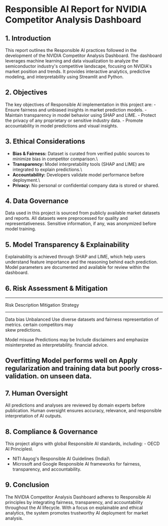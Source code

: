# Responsible AI Report for NVIDIA Competitor Analysis Dashboard

## 1. Introduction

This report outlines the Responsible AI practices followed in the
development of the NVIDIA Competitor Analysis Dashboard. The dashboard
leverages machine learning and data visualization to analyze the
semiconductor industry's competitive landscape, focusing on NVIDIA's
market position and trends. It provides interactive analytics,
predictive modeling, and interpretability using Streamlit and Python.

## 2. Objectives

The key objectives of Responsible AI implementation in this project
are: - Ensure fairness and unbiased insights in market prediction
models. - Maintain transparency in model behavior using SHAP and LIME. -
Protect the privacy of any proprietary or sensitive industry data. -
Promote accountability in model predictions and visual insights.

## 3. Ethical Considerations

-   **Bias & Fairness:** Dataset is curated from verified public sources
    to minimize bias in competitor comparison.\
-   **Transparency:** Model interpretability tools (SHAP and LIME) are
    integrated to explain predictions.\
-   **Accountability:** Developers validate model performance before
    deployment.\
-   **Privacy:** No personal or confidential company data is stored or
    shared.

## 4. Data Governance

Data used in this project is sourced from publicly available market
datasets and reports. All datasets were preprocessed for quality and
representativeness. Sensitive information, if any, was anonymized before
model training.

## 5. Model Transparency & Explainability

Explainability is achieved through SHAP and LIME, which help users
understand feature importance and the reasoning behind each prediction.
Model parameters are documented and available for review within the
dashboard.

## 6. Risk Assessment & Mitigation

  ---------------------------------------------------------------------------
  Risk          Description              Mitigation Strategy
  ------------- ------------------------ ------------------------------------
  Data bias     Unbalanced               Use diverse datasets and fairness
                representation of        metrics.
                certain competitors may  
                skew predictions.        

  Model misuse  Predictions may be       Include disclaimers and emphasize
                misinterpreted as        interpretability.
                financial advice.        

  Overfitting   Model performs well on   Apply regularization and
                training data but poorly cross-validation.
                on unseen data.          
  ---------------------------------------------------------------------------

## 7. Human Oversight

All predictions and analyses are reviewed by domain experts before
publication. Human oversight ensures accuracy, relevance, and
responsible interpretation of AI outputs.

## 8. Compliance & Governance

This project aligns with global Responsible AI standards, including: -
OECD AI Principles\
- NITI Aayog's Responsible AI Guidelines (India)\
- Microsoft and Google Responsible AI frameworks for fairness,
transparency, and accountability.

## 9. Conclusion

The NVIDIA Competitor Analysis Dashboard adheres to Responsible AI
principles by integrating fairness, transparency, and accountability
throughout the AI lifecycle. With a focus on explainable and ethical
analytics, the system promotes trustworthy AI deployment for market
analysis.

